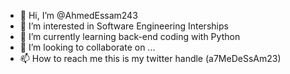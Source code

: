 - 👋 Hi, I’m @AhmedEssam243
- 👀 I’m interested in Software Engineering Interships
- 🌱 I’m currently learning back-end coding with Python
- 💞️ I’m looking to collaborate on ...
- 📫 How to reach me this is my twitter handle (a7MeDeSsAm23)

<!---
AhmedEssam243/AhmedEssam243 is a ✨ special ✨ repository because its `README.md` (this file) appears on your GitHub profile.
You can click the Preview link to take a look at your changes.
--->
